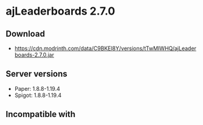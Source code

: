 # ajLeaderboards 2.7.0

## Download
- https://cdn.modrinth.com/data/C9BKEl8Y/versions/tTwMIWHQ/ajLeaderboards-2.7.0.jar

## Server versions
- Paper: 1.8.8-1.19.4
- Spigot: 1.8.8-1.19.4

## Incompatible with
